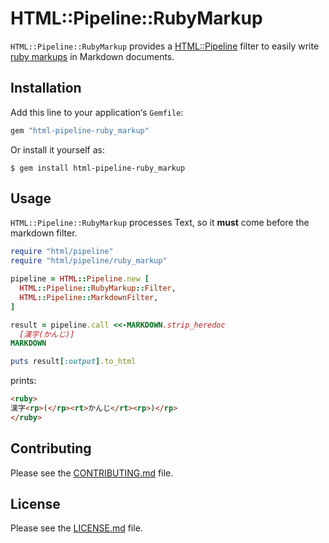 # HTML::Pipeline::RubyMarkup

`HTML::Pipeline::RubyMarkup` provides a [HTML::Pipeline](https://github.com/jch/html-pipeline)
filter to easily write [ruby markups] in Markdown documents.

## Installation

Add this line to your application‘s `Gemfile`:

```ruby
gem "html-pipeline-ruby_markup"
```

Or install it yourself as:

    $ gem install html-pipeline-ruby_markup

## Usage

`HTML::Pipeline::RubyMarkup` processes Text, so it **must** come before the
markdown filter.

```ruby
require "html/pipeline"
require "html/pipeline/ruby_markup"

pipeline = HTML::Pipeline.new [
  HTML::Pipeline::RubyMarkup::Filter,
  HTML::Pipeline::MarkdownFilter,
]

result = pipeline.call <<-MARKDOWN.strip_heredoc
  [漢字(かんじ)]
MARKDOWN

puts result[:output].to_html
```

prints:

```html
<ruby>
漢字<rp>(</rp><rt>かんじ</rt><rp>)</rp>
</ruby>
```

## Contributing

Please see the [CONTRIBUTING.md](/CONTRIBUTING.md) file.

## License

Please see the [LICENSE.md](/LICENSE.md) file.

[ruby markups]: https://developer.mozilla.org/en-US/docs/Web/HTML/Element/ruby
